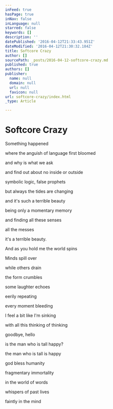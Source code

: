 ```yaml
---
inFeed: true
hasPage: true
inNav: false
inLanguage: null
starred: false
keywords: []
description: ''
datePublished: '2016-04-12T21:33:43.951Z'
dateModified: '2016-04-12T21:30:32.184Z'
title: Softcore Crazy
author: []
sourcePath: _posts/2016-04-12-softcore-crazy.md
published: true
authors: []
publisher:
  name: null
  domain: null
  url: null
  favicon: null
url: softcore-crazy/index.html
_type: Article

---
```

# Softcore Crazy

Something happened

where the anguish of language first bloomed

and why is what we ask

and find out about no inside or outside

symbolic logic, false prophets

but always the tides are changing

and it's such a terrible beauty

being only a momentary memory

and finding all these senses

all the messes

it's a terrible beauty.

And as you hold me the world spins

Minds spill over

while others drain

the form crumbles

some laughter echoes

eerily repeating

every moment bleeding

I feel a bit like I'm sinking

with all this thinking of thinking

goodbye, hello

is the man who is tall happy?

the man who is tall is happy

god bless humanity

fragmentary immortality

in the world of words

whispers of past lives

faintly in the mind